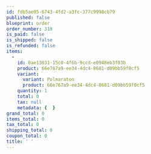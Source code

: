```yaml
---
id: fdb5ae95-6743-4fd2-a3fc-377c9998cb79
published: false
blueprint: order
order_number: 318
is_paid: false
is_shipped: false
is_refunded: false
items:
  -
    id: 0ae13031-15c0-4f6b-9ccd-e0948eb3f03b
    product: 66e767a9-ee34-4dc4-8681-d09bb59f0cf5
    variant:
      variant: Polmaraton
      product: 66e767a9-ee34-4dc4-8681-d09bb59f0cf5
    quantity: 1
    total: 0
    tax: null
    metadata: {  }
grand_total: 0
items_total: 0
tax_total: 0
shipping_total: 0
coupon_total: 0
title: ' '
---
```

